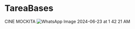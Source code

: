 # TareaBases
CINE MOCKITA
![WhatsApp Image 2024-06-23 at 1 42 21 AM](https://github.com/LeandroEsteban/TareaBases/assets/127903058/11912e76-71d2-4ed3-aca2-a7a3f714f1bf)
